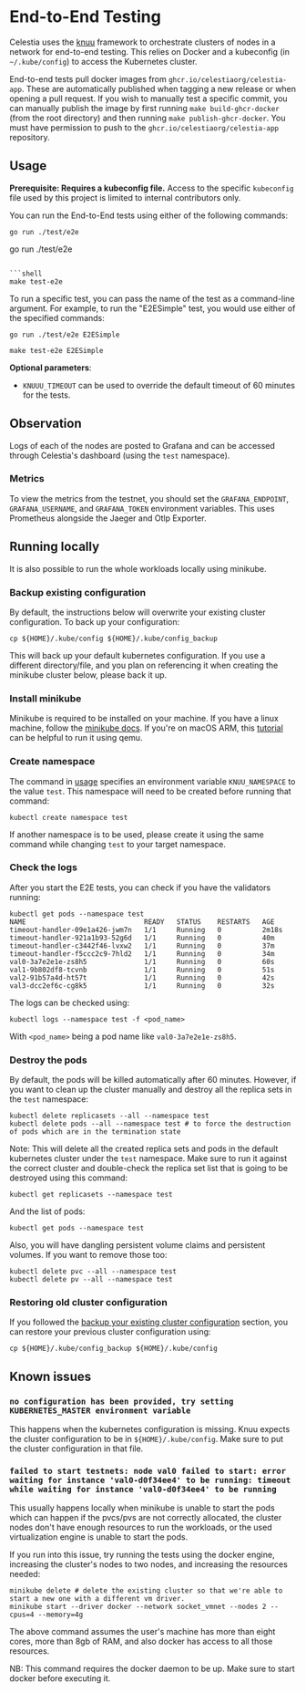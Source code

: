 # End-to-End Testing

Celestia uses the [knuu](https://github.com/celestiaorg/knuu) framework to orchestrate clusters of nodes in a network for end-to-end testing. This relies on Docker and a kubeconfig (in `~/.kube/config`) to access the Kubernetes cluster.

End-to-end tests pull docker images from `ghcr.io/celestiaorg/celestia-app`. These are automatically published when tagging a new release or when opening a pull request. If you wish to manually test a specific commit, you can manually publish the image by first running `make build-ghcr-docker` (from the root directory) and then running `make publish-ghcr-docker`. You must have permission to push to the `ghcr.io/celestiaorg/celestia-app` repository.

## Usage

**Prerequisite: Requires a kubeconfig file.** Access to the specific `kubeconfig` file used by this project is limited to internal contributors only. 

You can run the End-to-End tests using either of the following commands:

```shell
go run ./test/e2e
```
go run ./test/e2e
```

```shell
make test-e2e
```

To run a specific test, you can pass the name of the test as a command-line argument. For example, to run the "E2ESimple" test, you would use either of the specified commands:

```shell
go run ./test/e2e E2ESimple
```

```shell
make test-e2e E2ESimple
```

**Optional parameters**:

- `KNUUU_TIMEOUT` can be used to override the default timeout of 60 minutes for the tests.

## Observation

Logs of each of the nodes are posted to Grafana and can be accessed through Celestia's dashboard (using the `test` namespace).

### Metrics

To view the metrics from the testnet, you should set the `GRAFANA_ENDPOINT`, `GRAFANA_USERNAME`, and `GRAFANA_TOKEN` environment variables. This uses Prometheus alongside the Jaeger and Otlp Exporter.

## Running locally

It is also possible to run the whole workloads locally using minikube.

### Backup existing configuration

By default, the instructions below will overwrite your existing cluster configuration. To back up your configuration:

```shell
cp ${HOME}/.kube/config ${HOME}/.kube/config_backup
```

This will back up your default kubernetes configuration. If you use a different directory/file, and you plan on referencing it when creating the minikube cluster below, please back it up.

### Install minikube

Minikube is required to be installed on your machine. If you have a linux machine, follow the [minikube docs](https://kubernetes.io/fr/docs/tasks/tools/install-minikube/). If you're on macOS ARM, this [tutorial](https://devopscube.com/minikube-mac/) can be helpful to run it using qemu.

### Create namespace

The command in [usage](#usage) specifies an environment variable `KNUU_NAMESPACE` to the value `test`. This namespace will need to be created before running that command:

```shell
kubectl create namespace test
```

If another namespace is to be used, please create it using the same command while changing `test` to your target namespace.

### Check the logs

After you start the E2E tests, you can check if you have the validators running:

```shell
kubectl get pods --namespace test
NAME                             READY   STATUS    RESTARTS   AGE
timeout-handler-09e1a426-jwm7n   1/1     Running   0          2m18s
timeout-handler-921a1b93-52g6d   1/1     Running   0          40m
timeout-handler-c3442f46-lvxw2   1/1     Running   0          37m
timeout-handler-f5ccc2c9-7hld2   1/1     Running   0          34m
val0-3a7e2e1e-zs8h5              1/1     Running   0          60s
val1-9b802df8-tcvnb              1/1     Running   0          51s
val2-91b57a4d-ht57t              1/1     Running   0          42s
val3-dcc2ef6c-cg8k5              1/1     Running   0          32s
```

The logs can be checked using:

```shell
kubectl logs --namespace test -f <pod_name>
```

With `<pod_name>` being a pod name like `val0-3a7e2e1e-zs8h5`.

### Destroy the pods

By default, the pods will be killed automatically after 60 minutes. However, if you want to clean up the cluster manually and destroy all the replica sets in the `test` namespace:

```shell
kubectl delete replicasets --all --namespace test
kubectl delete pods --all --namespace test # to force the destruction of pods which are in the termination state
```

Note: This will delete all the created replica sets and pods in the default kubernetes cluster under the `test` namespace. Make sure to run it against the correct cluster and double-check the replica set list that is going to be destroyed using this command:

```shell
kubectl get replicasets --namespace test
```

And the list of pods:

```shell
kubectl get pods --namespace test
```

Also, you will have dangling persistent volume claims and persistent volumes. If you want to remove those too:

```shell
kubectl delete pvc --all --namespace test
kubectl delete pv --all --namespace test
```

### Restoring old cluster configuration

If you followed the [backup your existing cluster configuration](#backup-existing-configuration) section, you can restore your previous cluster configuration using:

```shell
cp ${HOME}/.kube/config_backup ${HOME}/.kube/config
```

## Known issues

### `no configuration has been provided, try setting KUBERNETES_MASTER environment variable`

This happens when the kubernetes configuration is missing. Knuu expects the cluster configuration to be in `${HOME}/.kube/config`. Make sure to put the cluster configuration in that file.

### `failed to start testnets: node val0 failed to start: error waiting for instance 'val0-d0f34ee4' to be running: timeout while waiting for instance 'val0-d0f34ee4' to be running`

This usually happens locally when minikube is unable to start the pods which can happen if the pvcs/pvs are not correctly allocated, the cluster nodes don't have enough resources to run the workloads, or the used virtualization engine is unable to start the pods.

If you run into this issue, try running the tests using the docker engine, increasing the cluster's nodes to two nodes, and increasing the resources needed:

```shell
minikube delete # delete the existing cluster so that we're able to start a new one with a different vm driver.
minikube start --driver docker --network socket_vmnet --nodes 2 --cpus=4 --memory=4g
```

The above command assumes the user's machine has more than eight cores, more than 8gb of RAM, and also docker has access to all those resources.

NB: This command requires the docker daemon to be up. Make sure to start docker before executing it.
